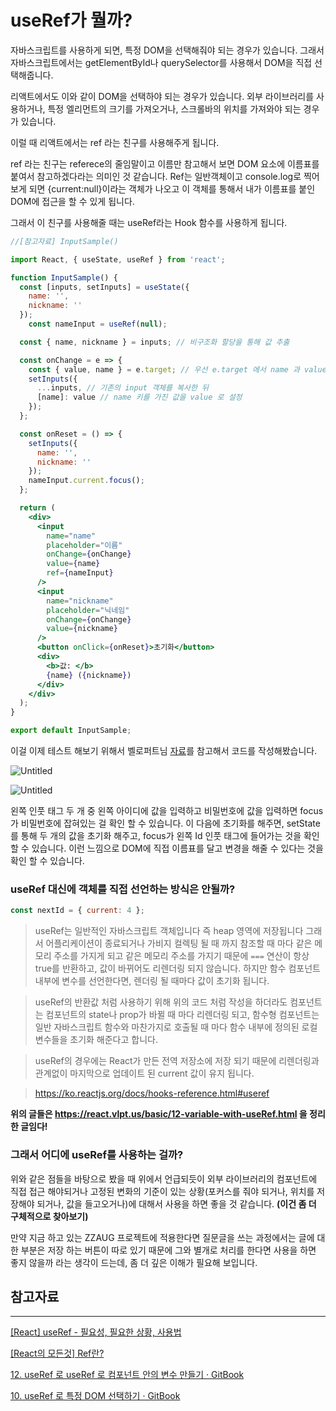 # useRef가 뭘까? 
자바스크립트를 사용하게 되면, 특정 DOM을 선택해줘야 되는 경우가 있습니다. 그래서 자바스크립트에서는 getElementById나 querySelector를 사용해서 DOM을 직접 선택해줍니다.

리액트에서도 이와 같이 DOM을 선택하야 되는 경우가 있습니다. 외부 라이브러리를 사용하거나, 특정 엘리먼트의 크기를 가져오거나, 스크롤바의 위치를 가져와야 되는 경우가 있습니다.

이럴 때 리액트에서는 ref 라는 친구를 사용해주게 됩니다. 

ref 라는 친구는 referece의 줄임말이고 이름만 참고해서 보면 DOM 요소에 이름표를 붙여서 참고하겠다라는 의미인 것 같습니다. Ref는 일반객체이고 console.log로 찍어보게 되면 {current:null}이라는 객체가 나오고 이 객체를 통해서 내가 이름표를 붙인 DOM에 접근을 할 수 있게 됩니다. 

그래서 이 친구를 사용해줄 때는 useRef라는 Hook 함수를 사용하게 됩니다. 

```jsx
//[참고자료] InputSample()

import React, { useState, useRef } from 'react';

function InputSample() {
  const [inputs, setInputs] = useState({
    name: '',
    nickname: ''
  });
    const nameInput = useRef(null);

  const { name, nickname } = inputs; // 비구조화 할당을 통해 값 추출

  const onChange = e => {
    const { value, name } = e.target; // 우선 e.target 에서 name 과 value 를 추출
    setInputs({
      ...inputs, // 기존의 input 객체를 복사한 뒤
      [name]: value // name 키를 가진 값을 value 로 설정
    });
  };

  const onReset = () => {
    setInputs({
      name: '',
      nickname: ''
    });
    nameInput.current.focus();
  };

  return (
    <div>
      <input
        name="name"
        placeholder="이름"
        onChange={onChange}
        value={name}
        ref={nameInput}
      />
      <input
        name="nickname"
        placeholder="닉네임"
        onChange={onChange}
        value={nickname}
      />
      <button onClick={onReset}>초기화</button>
      <div>
        <b>값: </b>
        {name} ({nickname})
      </div>
    </div>
  );
}

export default InputSample;
```

이걸 이제 테스트 해보기 위해서 벨로퍼트님 [자료](https://react.vlpt.us/basic/10-useRef.html)를 참고해서 코드를 작성해봤습니다. 

![Untitled](https://prod-files-secure.s3.us-west-2.amazonaws.com/0483f3fb-e84e-43e6-b3c7-d93e74749b98/6655ffbd-2b10-454a-9119-96c4bcf24ce4/Untitled.png)

![Untitled](https://prod-files-secure.s3.us-west-2.amazonaws.com/0483f3fb-e84e-43e6-b3c7-d93e74749b98/466c23c7-774d-4946-9f4b-8817f5917102/Untitled.png)

왼쪽 인풋 태그 두 개 중 왼쪽 아이디에 값을 입력하고 비밀번호에 값을 입력하면 focus가 비밀번호에 잡혀있는 걸 확인 할 수 있습니다. 이 다음에 초기화를 해주면, setState를 통해 두 개의 값을 초기화 해주고, focus가 왼쪽 Id 인풋 태그에 들어가는 것을 확인 할 수 있습니다. 이런 느낌으로 DOM에 직접 이름표를 달고 변경을 해줄 수 있다는 것을 확인 할 수 있습니다. 

### useRef 대신에 객체를 직접 선언하는 방식은 안될까?

```jsx
const nextId = { current: 4 };
```

> useRef는 일반적인 자바스크립트 객체입니다 즉 heap 영역에 저장됩니다 그래서 어플리케이션이 종료되거나 가비지 컬렉팅 될 때 까지 참조할 때 마다 같은 메모리 주소를 가지게 되고 같은 메모리 주소를 가지기 때문에 `===` 연산이 항상 true를 반환하고, 값이 바뀌어도 리렌더링 되지 않습니다. 하지만 함수 컴포넌트 내부에 변수를 선언한다면, 렌더링 될 때마다 값이 초기화 됩니다.

> useRef의 반환값 처럼 사용하기 위해 위의 코드 처럼 작성을 하더라도 컴포넌트는 컴포넌트의 state나 prop가 바뀔 때 마다 리렌더링 되고, 함수형 컴포넌트는 일반 자바스크립트 함수와 마찬가지로 호출될 때 마다 함수 내부에 정의된 로컬 변수들을 초기화 해준다고 합니다.

> useRef의 경우에는 React가 만든 전역 저장소에 저장 되기 때문에 리렌더링과 관계없이 마지막으로 업데이트 된 current 값이 유지 됩니다. 

> https://ko.reactjs.org/docs/hooks-reference.html#useref

**위의 글들은 https://react.vlpt.us/basic/12-variable-with-useRef.html 을 정리한 글임다!**
> 

### 그래서 어디에 useRef를 사용하는 걸까?

위와 같은 점들을 바탕으로 봤을 때 위에서 언급되듯이 외부 라이브러리의 컴포넌트에 직접 접근 해야되거나 고정된 변화의 기준이 있는 상황(포커스를 줘야 되거나, 위치를 저장해야 되거나, 값을 들고오거나)에 대해서 사용을 하면 좋을 것 같습니다. **(이건 좀 더 구체적으로 찾아보기)**

만약 지금 하고 있는 ZZAUG 프로젝트에 적용한다면 질문글을 쓰는 과정에서는 글에 대한 부분은 저장 하는 버튼이 따로 있기 때문에 그와 별개로 처리를 한다면 사용을 하면 좋지 않을까 라는 생각이 드는데, 좀 더 깊은 이해가 필요해 보입니다.

## 참고자료

---

[[React] useRef - 필요성,  필요한 상황, 사용법](https://velog.io/@fejigu/React-useRef-필요성-필요한-상황-사용법)

[[React의 모든것] Ref란?](https://velog.io/@wnsaud9322/React의모든것-Ref란)

[12. useRef 로 useRef 로 컴포넌트 안의 변수 만들기 · GitBook](https://react.vlpt.us/basic/12-variable-with-useRef.html)

[10. useRef 로 특정 DOM 선택하기 · GitBook](https://react.vlpt.us/basic/10-useRef.html)